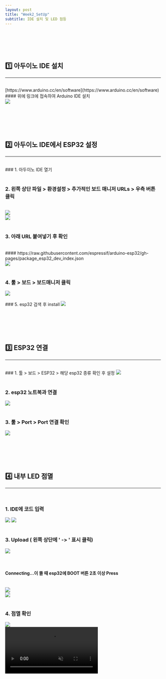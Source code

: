 ```yaml
---
layout: post
title: "Week2_SetUp"
subtitle: IDE 설치 및 LED 점등
---
```

<br><br>
<br><br>



## 1️⃣ 아두이노 IDE 설치
<hr/>
<br>
[https://www.arduino.cc/en/software](https://www.arduino.cc/en/software)<br/>
#### 위에 링크에 접속하여 Arduino IDE 설치<br>
<img src="https://user-images.githubusercontent.com/63178658/223021248-17441d33-53a8-461a-97a2-d528fc809069.png"/>
<br><br>
<br><br>
<br><br>



## 2️⃣ 아두이노 IDE에서 ESP32 설정
---
<br>
### 1. 아두이노 IDE 열기
<br><br>


### 2. 왼쪽 상단 파일 > 환경설정 > 추가적인 보드 매니저 URLs > 우측 버튼 클릭
<br>
<img src= "https://user-images.githubusercontent.com/63178658/223050088-ce9e3ce4-b1c4-4ae6-967a-f8320445745c.png"/>
<br>
<img src= "https://user-images.githubusercontent.com/63178658/223050090-c122f353-8abe-4ee9-aaf8-4635e95a79b1.png"/>
<br><br>


### 3. 아래 URL 붙여넣기 후 확인
<br>
#### https://raw.githubusercontent.com/espressif/arduino-esp32/gh-pages/package_esp32_dev_index.json
<br><img src= "https://user-images.githubusercontent.com/63178658/223050093-a236922c-8385-4bba-80ec-df46f53ad6a8.png"/>
<br><br>


### 4. 툴 > 보드 > 보드매니저 클릭
<img src= "https://user-images.githubusercontent.com/63178658/223050098-b0c9a4f6-189d-4c3d-ae66-1dc9ddc318a5.png"/>
<br><br>
### 5. esp32 검색 후 install
<img src= "https://user-images.githubusercontent.com/63178658/223050082-b726529e-364b-4b54-b97f-c740cee37292.png"/>
<br><br>
<br><br>
<br><br>



## 3️⃣ ESP32 연결 
<hr/>
<br>
### 1. 툴 > 보드 > ESP32 > 해당 esp32 종류 확인 후 설정
<img src= "https://user-images.githubusercontent.com/63178658/223051835-105d1043-d271-4aa3-89d4-670d91351a2e.png"/>
<br><br>


### 2. esp32 노트북과 연결
<img src = "https://user-images.githubusercontent.com/63178658/223051944-66b8d24c-0246-4728-b688-ca75904658a3.jpg"/>
<br><br>


### 3. 툴 > Port > Port 연결 확인
<img src = "https://user-images.githubusercontent.com/63178658/223053471-997780fa-02f6-4483-a58a-5b59312fc72b.png"/>
<br><br>
<br><br>
<br><br>

## 4️⃣ 내부 LED 점멸
<hr/>
<br>

### 1. IDE에 코드 입력
<img src = "https://user-images.githubusercontent.com/63178658/224239018-c12cffb7-55bb-4cb3-b957-c6ba2c9f042d.png"/>
<img src = "https://user-images.githubusercontent.com/63178658/224238791-1b2cc901-ce04-4cf4-a9f5-2ca7caace2b2.png"/>
<br><br>


### 3. Upload ( 왼쪽 상단에 ' -> ' 표시 클릭)
<img src = "https://user-images.githubusercontent.com/63178658/224239408-14da4d79-f19a-497c-b3f2-5867b645c18f.png"/><br>
<br><br>

#### Connecting...이 뜰 때 esp32에 BOOT 버튼 2초 이상 Press
<br>
<img src="https://user-images.githubusercontent.com/63178658/223057014-c7f12fef-6238-4f56-9618-30a3d3888535.png"/>
<br>
<img src="https://user-images.githubusercontent.com/63178658/224239868-d5cbe1d4-ec2a-4e2c-b2af-0c961f2a4139.jpg"/>
<br><br>


### 4. 점멸 확인
<img src = "https://user-images.githubusercontent.com/63178658/224239162-e68f6337-40ad-4bcd-9ebc-0185696d4b66.jpg"/>
<br>
<video src="https://user-images.githubusercontent.com/63178658/224239144-abbd4164-ba4a-4c5d-aa0e-af3a3c4d397a.mp4" muted autoplay loop></
<br><br><br>

